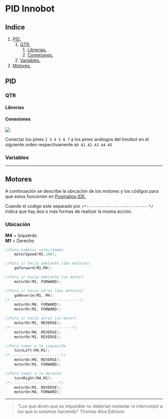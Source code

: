 # PID Innobot

## Indice
1. [PID.](#pid)
    1. [QTR.](#qtr)
        1. [Librerias.](Librerias)
        2. [Conexiones.](#conexiones)
    2. [Variables.](#variables)
2. [Motores.](#motores)

## PID
### QTR
#### Librerias
#### Conexiones
![](https://i.postimg.cc/s2yjDdMg/qtr8.png)

Conectar los pines `2 3 4 5 6 7` a los pines análogos del Innobot en el siguiente orden respectivamente `A0 A1 A2 A3 A4 A5`

### Variables

---
## Motores
A continuación se describe la ubicación de los motores y los códigos para que estos funcionen en [Pygmalion IDE.](https://pygmalion.tech/software/)

Cuando el codigo este separado por `/*----------------------------*/` indica que hay dos o más formas de realizar la misma acción.

### Ubicación

**M4** = Izquierdo <br>
**M1** = Derecho

```c++
//Para cambiar velocidades
    motorSpeed(M1,100);
```
```c++
//Para ir hacia adelante (dos motores)
    goForward(M1,M4);
```
```c++
//Para ir hacia adelante (un motor)
    motorOn(M1, FORWARD);
```
```c++
//Para ir hacia atras (dos motores)
    goReverse(M1, M4);
/*-------------------------------*/
    motorOn(M4, FORWARD);
    motorOn(M1, FORWARD);
```
```c++
//Para ir hacia atras (un motor)
    motorOn(M1, REVERSE);
/*----------------------------*/
    motorOn(M4, REVERSE);
    motorOn(M1, REVERSE);
```
```c++
//Para tomar a la izquierda
    turnLeft(M4,M1);
/*-----------------------*/
    motorOn(M4, REVERSE);
    motorOn(M1, FORWARD);
```
```c++
//Para tomar a la derecha
    turnRight(M4,M1);
/*----------------------*/
    motorOn(M1, REVERSE);
    motorOn(M4, FORWARD);
```
---
> "Los que dicen que es imposible no deberían molestar ni interrumpir a los que lo estamos haciendo"
> Thomas Alva Edinson
